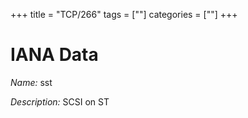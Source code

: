 +++
title = "TCP/266"
tags = [""]
categories = [""]
+++

# IANA Data

_Name:_ sst

_Description:_ SCSI on ST

